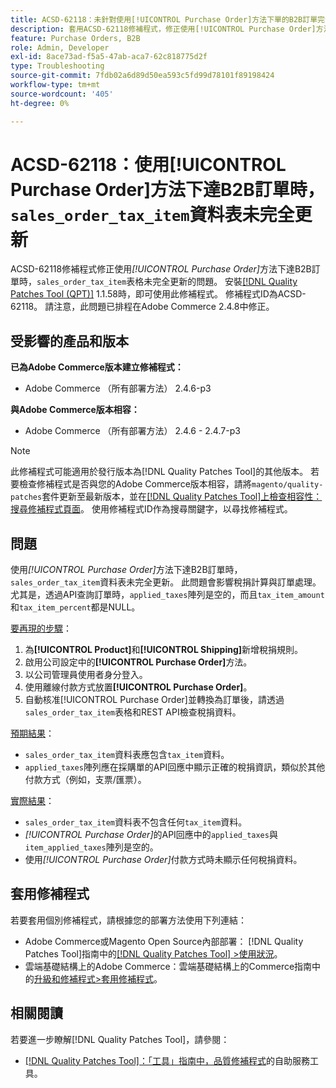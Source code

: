 ```yaml
---
title: ACSD-62118：未針對使用[!UICONTROL Purchase Order]方法下單的B2B訂單完全更新「sales_order_tax_item」表格
description: 套用ACSD-62118修補程式，修正使用[!UICONTROL Purchase Order]方法下達B2B訂單時，「sales_order_tax_item」表格未完全更新的Adobe Commerce問題。
feature: Purchase Orders, B2B
role: Admin, Developer
exl-id: 8ace73ad-f5a5-47ab-aca7-62c818775d2f
type: Troubleshooting
source-git-commit: 7fdb02a6d89d50ea593c5fd99d78101f89198424
workflow-type: tm+mt
source-wordcount: '405'
ht-degree: 0%

---
```


# ACSD-62118：使用[!UICONTROL Purchase Order]方法下達B2B訂單時，`sales_order_tax_item`資料表未完全更新

ACSD-62118修補程式修正使用&#x200B;*[!UICONTROL Purchase Order]*&#x200B;方法下達B2B訂單時，`sales_order_tax_item`表格未完全更新的問題。 安裝[[!DNL Quality Patches Tool (QPT)]](/help/tools/quality-patches-tool/quality-patches-tool-to-self-serve-quality-patches.md) 1.1.58時，即可使用此修補程式。 修補程式ID為ACSD-62118。 請注意，此問題已排程在Adobe Commerce 2.4.8中修正。

## 受影響的產品和版本

**已為Adobe Commerce版本建立修補程式：**

* Adobe Commerce （所有部署方法） 2.4.6-p3

**與Adobe Commerce版本相容：**

* Adobe Commerce （所有部署方法） 2.4.6 - 2.4.7-p3

>[!NOTE]
>
>此修補程式可能適用於發行版本為[!DNL Quality Patches Tool]的其他版本。 若要檢查修補程式是否與您的Adobe Commerce版本相容，請將`magento/quality-patches`套件更新至最新版本，並在[[!DNL Quality Patches Tool]上檢查相容性：搜尋修補程式頁面](https://experienceleague.adobe.com/tools/commerce-quality-patches/index.html)。 使用修補程式ID作為搜尋關鍵字，以尋找修補程式。

## 問題

使用&#x200B;*[!UICONTROL Purchase Order]*&#x200B;方法下達B2B訂單時，`sales_order_tax_item`資料表未完全更新。 此問題會影響稅捐計算與訂單處理。 尤其是，透過API查詢訂單時，`applied_taxes`陣列是空的，而且`tax_item_amount`和`tax_item_percent`都是NULL。

<u>要再現的步驟</u>：

1. 為&#x200B;**[!UICONTROL Product]**&#x200B;和&#x200B;**[!UICONTROL Shipping]**&#x200B;新增稅捐規則。
1. 啟用公司設定中的&#x200B;**[!UICONTROL Purchase Order]**&#x200B;方法。
1. 以公司管理員使用者身分登入。
1. 使用離線付款方式放置&#x200B;**[!UICONTROL Purchase Order]**。
1. 自動核准[!UICONTROL Purchase Order]並轉換為訂單後，請透過`sales_order_tax_item`表格和REST API檢查稅捐資料。

<u>預期結果</u>：

* `sales_order_tax_item`資料表應包含`tax_item`資料。
* `applied_taxes`陣列應在採購單的API回應中顯示正確的稅捐資訊，類似於其他付款方式（例如，支票/匯票）。

<u>實際結果</u>：

* `sales_order_tax_item`資料表不包含任何`tax_item`資料。
* *[!UICONTROL Purchase Order]*&#x200B;的API回應中的`applied_taxes`與`item_applied_taxes`陣列是空的。
* 使用&#x200B;*[!UICONTROL Purchase Order]*&#x200B;付款方式時未顯示任何稅捐資料。

## 套用修補程式

若要套用個別修補程式，請根據您的部署方法使用下列連結：

* Adobe Commerce或Magento Open Source內部部署： [!DNL Quality Patches Tool]指南中的[[!DNL Quality Patches Tool] >使用狀況](/help/tools/quality-patches-tool/usage.md)。
* 雲端基礎結構上的Adobe Commerce：雲端基礎結構上的Commerce指南中的[升級和修補程式>套用修補程式](https://experienceleague.adobe.com/docs/commerce-cloud-service/user-guide/develop/upgrade/apply-patches.html)。

## 相關閱讀

若要進一步瞭解[!DNL Quality Patches Tool]，請參閱：

* [[!DNL Quality Patches Tool]：「工具」指南中，品質修補程式](/help/tools/quality-patches-tool/quality-patches-tool-to-self-serve-quality-patches.md)的自助服務工具。
